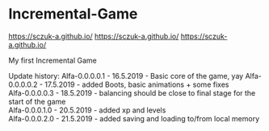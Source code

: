 # Incremental-Game

https://sczuk-a.github.io/
https://sczuk-a.github.io/
https://sczuk-a.github.io/

My first Incremental Game 



Update history:
Alfa-0.0.0.0.1 - 16.5.2019 - Basic core of the game, yay 
Alfa-0.0.0.0.2 - 17.5.2019 - added Boots, basic animations + some fixes   
Alfa-0.0.0.0.3 - 18.5.2019 - balancing should be close to final stage for the start of the game   
Alfa-0.0.0.1.0 - 20.5.2019 - added xp and levels   
Alfa-0.0.0.2.0 - 21.5.2019 - added saving and loading to/from local memory